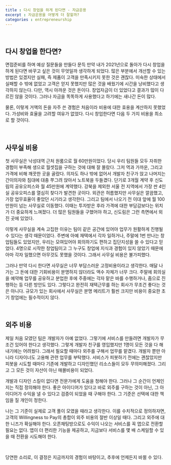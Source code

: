 ```yaml
---
title : 다시 창업을 하게 된다면 - 자금운용
excerpt : 자금운용을 어떻게 더 잘할까?
categories : entrepreneurship
---
```


<br>

## 다시 창업을 한다면?
면접준비를 하며 예상 질문들을 만들다 문득 만약 내가 2021년으로 돌아가 다시 창업을 하게 된다면 바꾸고 싶은 것이 무엇일까 생각하게 되었다. 많은 부분에서 개선할 수 있는 방법은 있겠지만 실패, 즉 제품이 고객을 만족시키지 못한 것은 괜찮다. 미숙한 상태에서 실패할 수 밖에 없었고 고객은 얻지 못했지만 많은 것을 배웠기에 시간을 낭비했다고 생각하지 않는다. 다만, 역시 아까운 것은 돈이다. 창업자금이 더 있었다고 결과가 많이 다르진 않을 것이다. 그러나 자금을 똑똑하게 사용했다고 하기에는 새나간 돈이 많다. 

물론, 이렇게 거액의 돈을 자주 쓴 경험은 처음이라 비용에 대한 효용을 계산하지 못했었다. 가성비와 효율을 고려할 여유가 없었다. 다시 창업한다면 다음 두 가지 비용을 최소로 할 것이다.

<br>

## 사무실 비용
첫 사무실은 낙성대역 근처 원룸으로 월 60만원이었다. 당시 우리 팀원들 모두 자취한 경험이 부족해 생으로 월셋집을 구하는 것에 대해 잘 몰랐다. 그저 역과 가까운, 그리고 가격에 비해 깨끗한 곳을 골랐다. 의자도 하나 밖에 없어서 개발자 친구가 앉고 나머지는 간이의자와 침대에 대충 쭈그려 앉아서 노트북을 두들겼다. 단기로 3개월 계약 후 신도림의 공유오피스와 월 45만원에 계약했다. 강북을 제외한 서울 전 지역에서 가장 싼 4인실 공유오피스를 열심히 찾다가 발견한 곳이다. 외관은 허름했지만 사무실은 깔끔했고, 가장 업무효율이 좋았던 시기라고 생각한다. 그리고 팀에서 나오기 전 이대 앞에 월 100만원이 넘는 사무실로 이동했다. 이때는 투자받은 후라 가격에 대한 부담감보다는 위치가 더 중요하게 느껴졌다. 더 많은 팀원들을 구했어야 하고, 신도림은 그런 측면에서 외진 곳에 있었다. 

이렇게 사무실을 계속 고집한 이유는 팀이 같은 공간에 있어야 업무가 원활하게 진행될 수 있다는 생각 때문이었다. 주변에 아예 재택에서 각자 일하거나, 주말에 1번 만나는 창업팀들도 있었지만, 우리는 모여있어야 회의하기도 편하고 집단지성을 쓸 수 있다고 믿었다. 4명으로 시작한 창업팀이고 그 누구도 창업에 지식과 경험이 있지 않았기 때문에 아마 각자 일했으면 아무것도 못했을 것이다. 그래서 사무실 비용은 불가피했다.

그러나 만약 다시 한다면 사무실은 너무 부담스러운 고정비용이라고 생각한다. 매달 나가는 그 돈에 대한 기회비용이 분명하지 않더라도 액수 자체가 너무 크다. 주말에 회의실을 예약해 업무를 공유하고 분업한 후에 주중에는 각자 맡은 바를 수행하거나, 줌으로 진행하는 등 다른 방안도 있다. 그렇다고 완전히 재택근무를 하는 회사가 무조건 좋다는 것은 아니다. 규모가 있는 회사에서 사무실은 분명 메리트가 훨씬 크지만 비용이 중요한 초기 창업에는 필수적이지 않다. 

<br>

## 외주 비용
제일 처음 모였던 팀은 개발자가 아예 없었다. 그렇기에 서비스를 만들려면 개발자가 무조건 있어야 한다고 생각했다. 그렇게 개발자 친구를 영입했지만 1명이 모든 것을 다 해내기에는 어려웠다. 그래서 필요할 때마다 외주를 구해서 업무를 맡겼다. 개발자 뿐만 아니라 디자이너도 고용해 관련 업무를 부탁했다. 서비스가 피봇하기 전에는 괜찮았지만 피봇을 시도할 때마다 기존에 개발하고 디자인했던 리소스들이 모두 무의미해졌다. 그리고 그 모든 것이 자산이 아닌 매몰비용이 되었다. 

개발과 디자인 스킬이 없다면 전문가에게 도움을 청해야 한다. 그러나 그 순간이 언제인지는 직접 정의해야 한다. 좋은 아이디어가 있다고 바로 외주를 구하는 것이 아닌, 그 아이디어가 수익을 낼 수 있다고 검증이 되었을 때 구해야 한다. 그 기준은 선택에 대한 책임을 질 개인이 정한다. 

나는 그 기준이 실제로 고객 풀이 모였을 때라고 생각한다. 이를 수치적으로 정의하자면, 고객의 Willingness to Pay의 총합이 외주 비용의 절반 이상일 때다. 그리고 외주에 대한 니즈가 확실해야 한다. 오픈채팅방으로도 수익이 나오는 서비스를 꼭 앱으로 전환할 필요는 없다. 앱이 더 편리한 기능을 제공하고, 지금보다 서비스를 몇 배 스케일할 수 있을 때 전환을 시도해야 한다. 

<br>

당연한 소리로, 이 결정은 지금까지의 경험이 바탕이고, 추후에 언제든지 바뀔 수 있다.

<br>